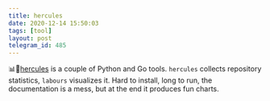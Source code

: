 ```yaml
---
title: hercules
date: 2020-12-14 15:50:03
tags: [tool]
layout: post
telegram_id: 485
---
```


📊🔧[hercules](https://github.com/src-d/hercules) is a couple of Python and Go tools. `hercules` collects repository statistics, `labours` visualizes it. Hard to install, long to run, the documentation is a mess, but at the end it produces fun charts.
